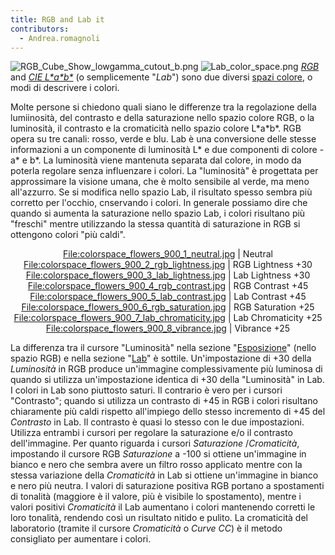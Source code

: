 ```yaml
---
title: RGB and Lab it
contributors:
  - Andrea.romagnoli
---
```


![](RGB_Cube_Show_lowgamma_cutout_b.png "RGB_Cube_Show_lowgamma_cutout_b.png")
![](Lab_color_space.png "Lab_color_space.png")
*[RGB](https://en.wikipedia.org/wiki/RGB_color_space)* and *[CIE
L\*a\*b\*](https://en.wikipedia.org/wiki/Lab_color_space)* (o
semplicemente "*Lab*") sono due diversi [spazi
colore](https://en.wikipedia.org/wiki/Color_space), o modi di descrivere
i colori.

Molte persone si chiedono quali siano le differenze tra la regolazione
della lumiinosità, del contrasto e della saturazione nello spazio colore
RGB, o la luminosità, il contrasto e la cromaticità nello spazio colore
L\*a\*b\*. RGB opera su tre canali: rosso, verde e blu. Lab è una
conversione delle stesse informazioni a un componente di luminosità L\*
e due componenti di colore - a\* e b\*. La luminosità viene mantenuta
separata dal colore, in modo da poterla regolare senza influenzare i
colori. La "luminosità" è progettata per approssimare la visione umana,
che è molto sensibile al verde, ma meno all'azzurro. Se si modifica
nello spazio Lab, il risultato spesso sembra più corretto per l'occhio,
cnservando i colori. In generale possiamo dire che quando si aumenta la
saturazione nello spazio Lab, i colori risultano più "freschi" mentre
utilizzando la stessa quantità di saturazione in RGB si ottengono colori
"più caldi".

<div align="center">

<File:colorspace_flowers_900_1_neutral.jpg> \| Neutral
<File:colorspace_flowers_900_2_rgb_lightness.jpg> \| RGB Lightness +30
<File:colorspace_flowers_900_3_lab_lightness.jpg> \| Lab Lightness +30
<File:colorspace_flowers_900_4_rgb_contrast.jpg> \| RGB Contrast +45
<File:colorspace_flowers_900_5_lab_contrast.jpg> \| Lab Contrast +45
<File:colorspace_flowers_900_6_rgb_saturation.jpg> \| RGB Saturation +25
<File:colorspace_flowers_900_7_lab_chromaticity.jpg> \| Lab Chromaticity
+25 <File:colorspace_flowers_900_8_vibrance.jpg> \| Vibrance +25

</div>

La differenza tra il cursore "Luminosità" nella sezione
"[Esposizione](exposure/it)" (nello spazio RGB) e nella
sezione "[Lab](lab_adjustments/it)" è sottile.
Un'impostazione di +30 della *Luminosità* in RGB produce un'immagine
complessivamente più luminosa di quando si utilizza un'impostazione
identica di +30 della "Luminosità" in Lab. I colori in Lab sono
piuttosto saturi. Il contrario è vero per i cursori "Contrasto"; quando
si utilizza un contrasto di +45 in RGB i colori risultano chiaramente
più caldi rispetto all'impiego dello stesso incremento di +45 del
*Contrasto* in Lab. Il contrasto è quasi lo stesso con le due
impostazioni. Utilizza entrambi i cursori per regolare la saturazione
e/o il contrasto dell'immagine. Per quanto riguarda i cursori
*Saturazione* /*Cromaticità*, impostando il cursore RGB *Saturazione* a
-100 si ottiene un'immagine in bianco e nero che sembra avere un filtro
rosso applicato mentre con la stessa variazione della *Cromaticità* in
Lab si ottiene un'immagine in bianco e nero più neutra. I valori di
saturazione positiva RGB portano a spostamenti di tonalità (maggiore è
il valore, più è visibile lo spostamento), mentre i valori positivi
*Cromaticità* il Lab aumentano i colori mantenendo corretti le loro
tonalità, rendendo così un risultato nitido e pulito. La cromaticità del
laboratorio (tramite il cursore *Cromaticità* o *Curve CC*) è il metodo
consigliato per aumentare i colori.
